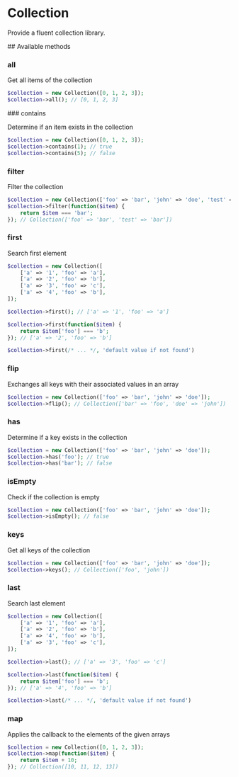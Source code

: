 Collection
==========

Provide a fluent collection library.

## Available methods

### all

Get all items of the collection

```php
$collection = new Collection([0, 1, 2, 3]);
$collection->all(); // [0, 1, 2, 3]
```

### contains

Determine if an item exists in the collection

```php
$collection = new Collection([0, 1, 2, 3]);
$collection->contains(1); // true
$collection->contains(5); // false
```

### filter

Filter the collection

```php
$collection = new Collection(['foo' => 'bar', 'john' => 'doe', 'test' => 'bar']);
$collection->filter(function($item) {
    return $item === 'bar';
}); // Collection(['foo' => 'bar', 'test' => 'bar'])
```

### first

Search first element

```php
$collection = new Collection([
    ['a' => '1', 'foo' => 'a'], 
    ['a' => '2', 'foo' => 'b'], 
    ['a' => '3', 'foo' => 'c'], 
    ['a' => '4', 'foo' => 'b'],
]);

$collection->first(); // ['a' => '1', 'foo' => 'a']

$collection->first(function($item) {
    return $item['foo'] === 'b';
}); // ['a' => '2', 'foo' => 'b']

$collection->first(/* ... */, 'default value if not found')
```

### flip

Exchanges all keys with their associated values in an array

```php
$collection = new Collection(['foo' => 'bar', 'john' => 'doe']);
$collection->flip(); // Collection(['bar' => 'foo', 'doe' => 'john'])
```

### has

Determine if a key exists in the collection

```php
$collection = new Collection(['foo' => 'bar', 'john' => 'doe']);
$collection->has('foo'); // true
$collection->has('bar'); // false
```

### isEmpty

Check if the collection is empty

```php
$collection = new Collection(['foo' => 'bar', 'john' => 'doe']);
$collection->isEmpty(); // false
```

### keys

Get all keys of the collection

```php
$collection = new Collection(['foo' => 'bar', 'john' => 'doe']);
$collection->keys(); // Collection(['foo', 'john'])
```

### last

Search last element

```php
$collection = new Collection([
    ['a' => '1', 'foo' => 'a'], 
    ['a' => '2', 'foo' => 'b'], 
    ['a' => '4', 'foo' => 'b'],
    ['a' => '3', 'foo' => 'c'], 
]);

$collection->last(); // ['a' => '3', 'foo' => 'c']

$collection->last(function($item) {
    return $item['foo'] === 'b';
}); // ['a' => '4', 'foo' => 'b']

$collection->last(/* ... */, 'default value if not found')
```

### map

Applies the callback to the elements of the given arrays

```php
$collection = new Collection([0, 1, 2, 3]);
$collection->map(function($item) {
    return $item + 10;
}); // Collection([10, 11, 12, 13])
```
